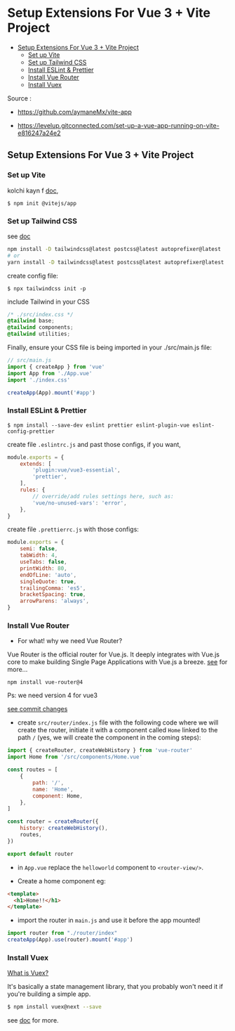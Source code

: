 
<h1>Setup Extensions For Vue 3 + Vite Project</h1>

- [Setup Extensions For Vue 3 + Vite Project](#setup-extensions-for-vue-3--vite-project)
  - [Set up Vite](#set-up-vite)
  - [Set up Tailwind CSS](#set-up-tailwind-css)
  - [Install ESLint & Prettier](#install-eslint--prettier)
  - [Install Vue Router](#install-vue-router)
  - [Install Vuex](#install-vuex)

Source : 

- https://github.com/aymaneMx/vite-app

- https://levelup.gitconnected.com/set-up-a-vue-app-running-on-vite-e816247a24e2


## Setup Extensions For Vue 3 + Vite Project

### Set up Vite

kolchi kayn f [doc](https://vitejs.dev/guide/#getting-started),  

```shell
$ npm init @vitejs/app
```

### Set up Tailwind CSS

see [doc](https://tailwindcss.com/docs/guides/vue-3-vite)

```bash
npm install -D tailwindcss@latest postcss@latest autoprefixer@latest
# or
yarn install -D tailwindcss@latest postcss@latest autoprefixer@latest
```

create config file:

```shell
$ npx tailwindcss init -p
```

include Tailwind in your CSS

```css
/* ./src/index.css */
@tailwind base;
@tailwind components;
@tailwind utilities;
```

Finally, ensure your CSS file is being imported in your ./src/main.js file:

```js
// src/main.js
import { createApp } from 'vue'
import App from './App.vue'
import './index.css'

createApp(App).mount('#app')
```

### Install ESLint & Prettier

```shell
$ npm install --save-dev eslint prettier eslint-plugin-vue eslint-config-prettier
```

create file `.eslintrc.js` and past those configs, if you want, 

```js
module.exports = {
    extends: [
        'plugin:vue/vue3-essential',
        'prettier',
    ],
    rules: {
        // override/add rules settings here, such as:
        'vue/no-unused-vars': 'error',
    },
}
```

create file `.prettierrc.js` with those configs:
```js
module.exports = {
    semi: false,
    tabWidth: 4,
    useTabs: false,
    printWidth: 80,
    endOfLine: 'auto',
    singleQuote: true,
    trailingComma: 'es5',
    bracketSpacing: true,
    arrowParens: 'always',
}
```

### Install Vue Router

- For what! why we need Vue Router?

Vue Router is the official router for Vue.js. It deeply integrates with Vue.js core to make building Single Page Applications with Vue.js a breeze.
[see](https://router.vuejs.org/) for more...

```shell
npm install vue-router@4
```

Ps: we need version 4 for vue3

[see commit changes](https://github.com/aymaneMx/first-vite-project/commit/30b2bc68daec971a14a3274bdb009d2f49d7f8ca)  

- create `src/router/index.js` file with the following code where we will create the router, initiate it with a component called `Home` linked to the path `/` (yes, we will create the component in the coming steps):
  
```js
import { createRouter, createWebHistory } from 'vue-router'
import Home from '/src/components/Home.vue'

const routes = [
    {
        path: '/',
        name: 'Home',
        component: Home,
    },
]

const router = createRouter({
    history: createWebHistory(),
    routes,
})

export default router
```

- in `App.vue` replace the `helloworld` component to `<router-view/>`.

- Create a home component eg:
```html
<template>
  <h1>Home!!</h1>
</template>
```
- import the router in `main.js` and use it before the app mounted!

```js
import router from "./router/index"
createApp(App).use(router).mount('#app')
```

### Install Vuex

[What is Vuex?](https://vuex.vuejs.org/)

It's basically a state management library, that you probably won't need it if you're building a simple app.

```bash
$ npm install vuex@next --save
```

see [doc](https://vuex.vuejs.org/guide/#the-simplest-store) for more.